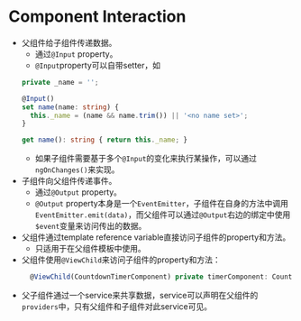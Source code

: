 Component Interaction
=========

* 父组件给子组件传递数据。
  * 通过`@Input` property。
  * `@Input`property可以自带setter，如
  ``` typescript
  private _name = '';

  @Input()
  set name(name: string) {
    this._name = (name && name.trim()) || '<no name set>';
  }

  get name(): string { return this._name; }
  ```
  * 如果子组件需要基于多个`@Input`的变化来执行某操作，可以通过`ngOnChanges()`来实现。
* 子组件向父组件传递事件。
  * 通过`@Output` property。
  * `@Output` property本身是一个`EventEmitter`，子组件在自身的方法中调用`EventEmitter.emit(data)`，而父组件可以通过`@Output`右边的绑定中使用`$event`变量来访问传出的数据。
* 父组件通过template reference variable直接访问子组件的property和方法。
  * 只适用于在父组件模板中使用。
* 父组件使用`@ViewChild`来访问子组件的property和方法：
  ``` typescript
    @ViewChild(CountdownTimerComponent) private timerComponent: CountdownTimerComponent;
  ```
* 父子组件通过一个service来共享数据，service可以声明在父组件的`providers`中，只有父组件和子组件对此service可见。
